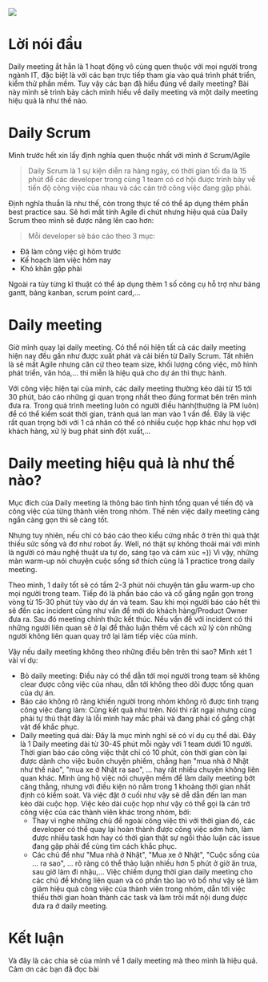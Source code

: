 ![](https://images.viblo.asia/99afffcd-20d5-4684-9bb3-5bd31a4d9c38.jpg)
# Lời nói đầu
Daily meeting ắt hẳn là 1 hoạt động vô cùng quen thuộc với mọi người trong ngành IT, đặc biệt là với các bạn trực tiếp tham gia vào quá trình phát triển, kiểm thử phần mềm. Tuy vậy các bạn đã hiểu đúng về daily meeting? Bài này mình sẽ trình bày cách mình hiểu về daily meeting và một daily meeting hiệu quả là như thế nào.
# Daily Scrum
Mình trước hết xin lấy định nghĩa quen thuộc nhất với mình ở Scrum/Agile
> Daily Scrum là 1 sự kiện diễn ra hàng ngày, có thời gian tối đa là 15 phút để các developer trong cùng 1 team có cơ hội được trình bày về tiến độ công việc của nhau và các cản trở công việc đang gặp phải.

Định nghĩa thuần là như thế, còn trong thực tế có thể áp dụng thêm phần best practice sau. Sẽ hơi mất tính Agile đi chút nhưng hiệu quả của Daily Scrum theo mình sẽ được nâng lên cao hơn:
> Mỗi developer sẽ báo cáo theo 3 mục:
- Đã làm công việc gì hôm trước
- Kế hoạch làm việc hôm nay
- Khó khăn gặp phải

Ngoài ra tùy từng kĩ thuật có thể áp dụng thêm 1 số công cụ hỗ trợ như bảng gantt, bảng kanban, scrum point card,...
# Daily meeting
Giờ mình quay lại daily meeting. Có thể nói hiện tất cả các daily meeting hiện nay đều gần như được xuất phát và cải biến từ Daily Scrum. Tất nhiên là sẽ mất Agile nhưng căn cứ theo team size, khối lượng công việc, mô hình phát triển, văn hóa,... thì miễn là hiệu quả cho dự án thì thực hành.

Với công việc hiện tại của mình, các daily meeting thường kéo dài từ 15 tới 30 phút, báo cáo những gì quan trọng nhất theo đúng format bên trên mình đưa ra. Trong quá trình meeting luôn có người điều hành(thường là PM luôn) để có thể kiểm soát thời gian, tránh quá lan man vào 1 vấn đề. Đây là việc rất quan trọng bởi với 1 cá nhân có thể có nhiều cuộc họp khác như họp với khách hàng, xử lý bug phát sinh đột xuất,...
# Daily meeting hiệu quả là như thế nào?
Mục đích của Daily meeting là thông báo tình hình tổng quan về tiến độ và công việc của từng thành viên trong nhóm. Thế nên việc daily meeting càng ngắn càng gọn thì sẽ càng tốt.

Nhưng tuy nhiên, nếu chỉ có báo cáo theo kiểu cứng nhắc ở trên thì quả thật thiếu sức sống và đơ như robot ấy. Well, nó thật sự không thoải mái với mình là người có máu nghệ thuật ưa tự do, sáng tạo và cảm xúc =)) Vì vậy, những màn warm-up nói chuyện cuộc sống sở thích cũng là 1 practice trong daily meeting.

Theo mình, 1 daily tốt sẽ có tầm 2-3 phút nói chuyện tán gẫu warm-up cho mọi người trong team. Tiếp đó là phần báo cáo và cố gắng ngắn gọn trong vòng từ 15-30 phút tùy vào dự án và team. Sau khi mọi người báo cáo hết thì sẽ đến các incident cũng như vấn đề mới do khách hàng/Product Owner đưa ra. Sau đó meeting chính thức kết thúc. Nếu vấn đề với incident có thì những người liên quan sẽ ở lại để thảo luận thêm về cách xử lý còn những người không liên quan quay trở lại làm tiếp việc của mình.

Vậy nếu daily meeting không theo những điều bên trên thì sao?
Mình xét 1 vài ví dụ:
- Bỏ daily meeting: Điều này có thể dẫn tới mọi người trong team sẽ không clear được công việc của nhau, dẫn tới không theo dõi được tổng quan của dự án.
- Báo cáo không rõ ràng khiến người trong nhóm không rõ được tình trạng công việc đang làm: Cũng kết quả như trên. Nói thì rất ngại nhưng cũng phải tự thú thật đây là lỗi mình hay mắc phải và đang phải cố gắng chật vật để khắc phục.
- Daily meeting quá dài:
  Đây là mục mình nghĩ sẽ có ví dụ cụ thể dài. Đây là 1 Daily meeting dài từ 30-45 phút mỗi ngày với 1 team dưới 10 người. Thời gian báo cáo công việc thật chỉ có 10 phút, còn thời gian còn lại được dành cho việc buôn chuyện phiếm, chẳng hạn "mua nhà ở Nhật như thế nào", "mua xe ở Nhật ra sao", ... hay rất nhiều chuyện không liên quan khác.
  Mình ủng hộ việc nói chuyện mềm để làm daily meeting bớt căng thẳng, nhưng với điều kiện nó nằm trong 1 khoảng thời gian nhất định có kiểm soát. Và việc đặt ở cuối như vậy sẽ dễ dẫn đến lan man kéo dài cuộc họp. Việc kéo dài cuộc họp như vậy có thể gọi là cản trở công việc của các thành viên khác trong nhóm, bởi:
  - Thay vì nghe những chủ đề ngoài công việc thì với thời gian đó, các developer có thể quay lại hoàn thành được công việc sớm hơn, làm được nhiều task hơn hay có thời gian thật sự ngồi thảo luận các issue đang gặp phải để cùng tìm cách khắc phục.
  - Các chủ đề như "Mua nhà ở Nhật", "Mua xe ở Nhật", "Cuộc sống của ... ra sao", ... rõ ràng có thể thảo luận nhiều hơn 5 phút ở giờ ăn trưa, sau giờ làm đi nhậu,... Việc chiếm dụng thời gian daily meeting cho các chủ đề không liên quan và có phần tào lao vô bổ như vậy sẽ làm giảm hiệu quả công việc của thành viên trong nhóm, dẫn tới việc thiếu thời gian hoàn thành các task và làm trôi mất nội dung được đưa ra ở daily meeting.

# Kết luận
Và đây là các chia sẻ của mình về 1 daily meeting mà theo mình là hiệu quả. Cảm ơn các bạn đã đọc bài
